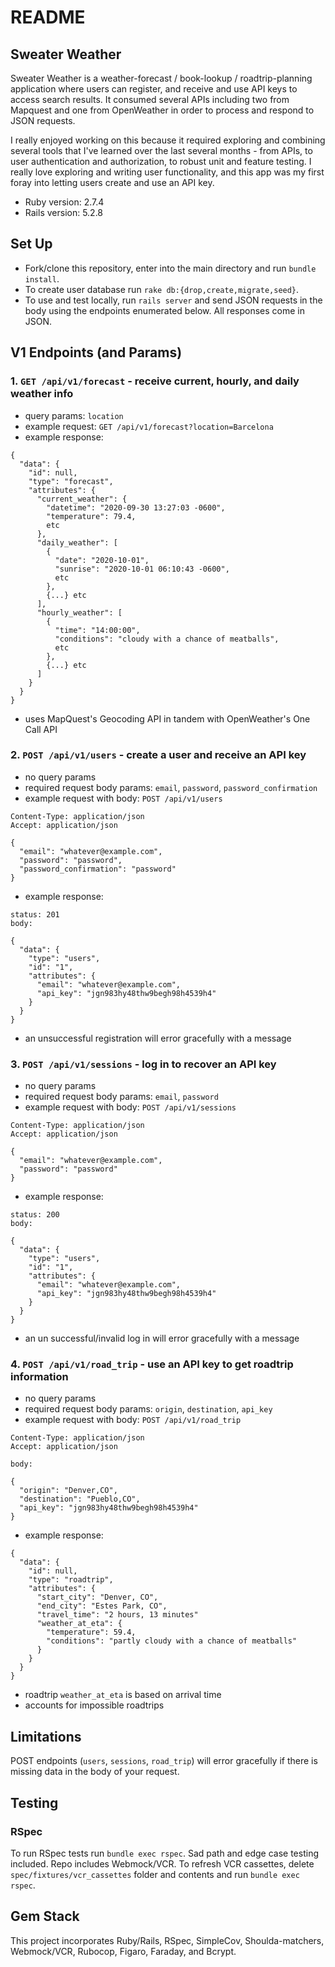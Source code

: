 # README

## Sweater Weather
Sweater Weather is a weather-forecast / book-lookup / roadtrip-planning application where users can register, and receive and use API keys to access search results. It consumed several APIs including two from Mapquest and one from OpenWeather in order to process and respond to JSON requests.

I really enjoyed working on this because it required exploring and combining several tools that I've learned over the last several months - from APIs, to user authentication and authorization, to robust unit and feature testing. I really love exploring and writing user functionality, and this app was my first foray into letting users create and use an API key.

* Ruby version: 2.7.4
* Rails version: 5.2.8

## Set Up
* Fork/clone this repository, enter into the main directory and run `bundle install`.
* To create user database run `rake db:{drop,create,migrate,seed}`.
* To use and test locally, run `rails server` and send JSON requests in the body using the endpoints enumerated below. All responses come in JSON.

## V1 Endpoints (and Params)
### 1. `GET /api/v1/forecast` - receive current, hourly, and daily weather info
  * query params: `location`
  * example request: `GET /api/v1/forecast?location=Barcelona`
  * example response: 
  ```
  {
    "data": {
      "id": null,
      "type": "forecast",
      "attributes": {
        "current_weather": {
          "datetime": "2020-09-30 13:27:03 -0600",
          "temperature": 79.4,
          etc
        },
        "daily_weather": [
          {
            "date": "2020-10-01",
            "sunrise": "2020-10-01 06:10:43 -0600",
            etc
          },
          {...} etc
        ],
        "hourly_weather": [
          {
            "time": "14:00:00",
            "conditions": "cloudy with a chance of meatballs",
            etc
          },
          {...} etc
        ]
      }
    }
  }
  ```
  * uses MapQuest's Geocoding API in tandem with OpenWeather's One Call API

### 2. `POST /api/v1/users` - create a user and receive an API key
  * no query params
  * required request body params: `email`, `password`, `password_confirmation`
  * example request with body: `POST /api/v1/users`
  ```
  Content-Type: application/json
  Accept: application/json

  {
    "email": "whatever@example.com",
    "password": "password",
    "password_confirmation": "password"
  }
  ```
  * example response: 
  ```
  status: 201
  body:

  {
    "data": {
      "type": "users",
      "id": "1",
      "attributes": {
        "email": "whatever@example.com",
        "api_key": "jgn983hy48thw9begh98h4539h4"
      }
    }
  }
  ```
  * an unsuccessful registration will error gracefully with a message

### 3. `POST /api/v1/sessions` - log in to recover an API key
  * no query params
  * required request body params: `email`, `password`
  * example request with body: `POST /api/v1/sessions`
  ```
  Content-Type: application/json
  Accept: application/json

  {
    "email": "whatever@example.com",
    "password": "password"
  }
  ```
  * example response: 
  ```
  status: 200
  body:

  {
    "data": {
      "type": "users",
      "id": "1",
      "attributes": {
        "email": "whatever@example.com",
        "api_key": "jgn983hy48thw9begh98h4539h4"
      }
    }
  }
  ```
  * an un successful/invalid log in will error gracefully with a message

### 4. `POST /api/v1/road_trip` - use an API key to get roadtrip information
  * no query params
  * required request body params: `origin`, `destination`, `api_key`
  * example request with body: `POST /api/v1/road_trip`
  ```
  Content-Type: application/json
  Accept: application/json

  body:

  {
    "origin": "Denver,CO",
    "destination": "Pueblo,CO",
    "api_key": "jgn983hy48thw9begh98h4539h4"
  }
  ```
  * example response: 
  ```
  {
    "data": {
      "id": null,
      "type": "roadtrip",
      "attributes": {
        "start_city": "Denver, CO",
        "end_city": "Estes Park, CO",
        "travel_time": "2 hours, 13 minutes"
        "weather_at_eta": {
          "temperature": 59.4,
          "conditions": "partly cloudy with a chance of meatballs"
        }
      }
    }
  }
  ```
  * roadtrip `weather_at_eta` is based on arrival time
  * accounts for impossible roadtrips

## Limitations
POST endpoints (`users`, `sessions`, `road_trip`) will error gracefully if there is missing data in the body of your request.

## Testing
### RSpec
To run RSpec tests run `bundle exec rspec`. Sad path and edge case testing included. Repo includes Webmock/VCR. To refresh VCR cassettes, delete `spec/fixtures/vcr_cassettes` folder and contents and run `bundle exec rspec`.

## Gem Stack
This project incorporates Ruby/Rails, RSpec, SimpleCov, Shoulda-matchers, Webmock/VCR, Rubocop, Figaro, Faraday, and Bcrypt.